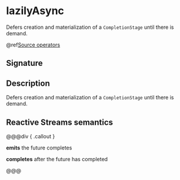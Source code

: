 # lazilyAsync

Defers creation and materialization of a `CompletionStage` until there is demand.

@ref[Source operators](../index.md#source-operators)

## Signature

## Description

Defers creation and materialization of a `CompletionStage` until there is demand.

## Reactive Streams semantics

@@@div { .callout }

**emits** the future completes

**completes** after the future has completed

@@@

